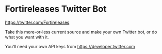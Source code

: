 # Fortireleases Twitter Bot

https://twitter.com/Fortireleases

Take this more-or-less current source and make your own Twitter bot, or do what you want with it.

You'll need your own API keys from https://developer.twitter.com
